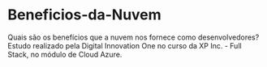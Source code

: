 # Beneficios-da-Nuvem
Quais são os benefícios que a nuvem nos fornece como desenvolvedores? Estudo realizado pela Digital Innovation One no curso da XP Inc. - Full Stack, no módulo de Cloud Azure.
